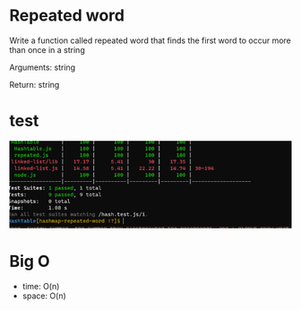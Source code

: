 # Repeated word 

Write a function called repeated word that finds the first word to occur more than once in a string

Arguments: string

Return: string

# test

![word](repeateWord.PNG)

# Big O

* time: O(n)
* space: O(n)